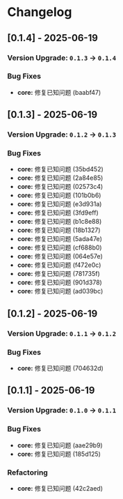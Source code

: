 # Changelog

## [0.1.4] - 2025-06-19

### Version Upgrade: `0.1.3` → `0.1.4`

### Bug Fixes
- **core:** 修复已知问题 (baabf47)

## [0.1.3] - 2025-06-19

### Version Upgrade: `0.1.2` → `0.1.3`

### Bug Fixes
- **core:** 修复已知问题 (35bd452)
- **core:** 修复已知问题 (2a84e85)
- **core:** 修复已知问题 (02573c4)
- **core:** 修复已知问题 (101b0b6)
- **core:** 修复已知问题 (e3d931a)
- **core:** 修复已知问题 (3fd9eff)
- **core:** 修复已知问题 (b1c8e88)
- **core:** 修复已知问题 (18b1327)
- **core:** 修复已知问题 (5ada47e)
- **core:** 修复已知问题 (cf688b0)
- **core:** 修复已知问题 (064e57e)
- **core:** 修复已知问题 (f472e0c)
- **core:** 修复已知问题 (781735f)
- **core:** 修复已知问题 (901d378)
- **core:** 修复已知问题 (ad039bc)

## [0.1.2] - 2025-06-19

### Version Upgrade: `0.1.1` → `0.1.2`

### Bug Fixes
- **core:** 修复已知问题 (704632d)


## [0.1.1] - 2025-06-19

### Version Upgrade: `0.1.0` → `0.1.1`

### Bug Fixes
- **core:** 修复已知问题 (aae29b9)
- **core:** 修复已知问题 (185d125)

### Refactoring
- **core:** 修复已知问题 (42c2aed)